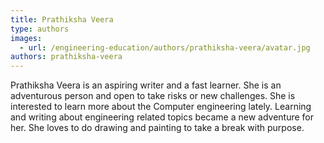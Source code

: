 ```yaml
---
title: Prathiksha Veera
type: authors
images:
  - url: /engineering-education/authors/prathiksha-veera/avatar.jpg
authors: prathiksha-veera
---
```


Prathiksha Veera is an aspiring writer and a fast learner. She is an adventurous person and open to take risks or new challenges. She is interested to learn more about the Computer engineering lately. Learning and writing about engineering related topics became a new adventure for her. She loves to do drawing and painting to take a break with purpose.
